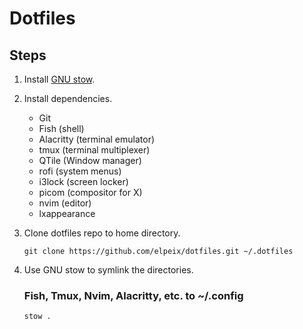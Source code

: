 # Dotfiles

## Steps

1. Install [GNU stow](https://www.gnu.org/software/stow/).

2. Install dependencies.

   - Git
   - Fish (shell)
   - Alacritty (terminal emulator)
   - tmux (terminal multiplexer)
   - QTile (Window manager)
   - rofi (system menus)
   - i3lock (screen locker)
   - picom (compositor for X)
   - nvim (editor)
   - lxappearance

3. Clone dotfiles repo to home directory.

   ```console
   git clone https://github.com/elpeix/dotfiles.git ~/.dotfiles
   ```

4. Use GNU stow to symlink the directories.

   ### Fish, Tmux, Nvim, Alacritty, etc. to ~/.config

   ```console
   stow .
   ```
